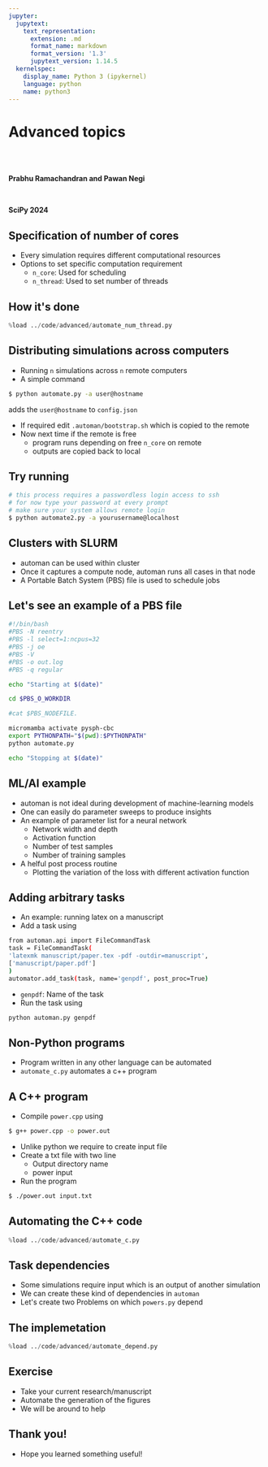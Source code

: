 ```yaml
---
jupyter:
  jupytext:
    text_representation:
      extension: .md
      format_name: markdown
      format_version: '1.3'
      jupytext_version: 1.14.5
  kernelspec:
    display_name: Python 3 (ipykernel)
    language: python
    name: python3
---
```


<!-- #region slideshow={"slide_type": "slide"} -->
# Advanced topics

<br/>
<br/>

**Prabhu Ramachandran and Pawan Negi**

<br/>

**SciPy 2024**
<!-- #endregion -->

<!-- #region slideshow={"slide_type": "slide"} -->
## Specification of number of cores

- Every simulation requires different computational resources
- Options to set specific computation requirement 
    - `n_core`: Used for scheduling
    - `n_thread`: Used to set number of threads
<!-- #endregion -->

<!-- #region slideshow={"slide_type": "slide"} -->
## How it's done

<!-- #endregion -->
```python
%load ../code/advanced/automate_num_thread.py
```

<!-- #endregion -->

<!-- #region slideshow={"slide_type": "slide"} -->
## Distributing simulations across computers 

- Running `n` simulations across `n` remote computers
- A simple command 
```bash
$ python automate.py -a user@hostname
```
adds the `user@hostname` to `config.json`

- If required edit `.automan/bootstrap.sh` which is copied to the remote
- Now next time if the remote is free
  - program runs depending on free `n_core` on remote
  - outputs are copied back to local

<!-- #endregion -->

<!-- #region slideshow={"slide_type": "slide"} -->
## Try running 

```bash
# this process requires a passwordless login access to ssh
# for now type your password at every prompt
# make sure your system allows remote login
$ python automate2.py -a yourusername@localhost
```
<!-- #endregion -->

<!-- #region slideshow={"slide_type": "slide"} -->
## Clusters with SLURM

- automan can be used within cluster
- Once it captures a compute node, automan runs all cases in that node
- A Portable Batch System (PBS) file is used to schedule jobs
<!-- #endregion -->

<!-- #region slideshow={"slide_type": "slide"} -->
## Let's see an example of a PBS file 
<!-- #endregion -->

```bash
#!/bin/bash
#PBS -N reentry
#PBS -l select=1:ncpus=32
#PBS -j oe
#PBS -V
#PBS -o out.log
#PBS -q regular 

echo "Starting at $(date)"

cd $PBS_O_WORKDIR

#cat $PBS_NODEFILE.

micromamba activate pysph-cbc
export PYTHONPATH="$(pwd):$PYTHONPATH"
python automate.py

echo "Stopping at $(date)"
```



<!-- #region slideshow={"slide_type": "slide"} -->
## ML/AI example

- automan is not ideal during development of machine-learning models
- One can easily do parameter sweeps to produce insights
- An example of parameter list for a neural network
  - Network width and depth
  - Activation function
  - Number of test samples
  - Number of training samples
- A helful post process routine
  - Plotting the variation of the loss with different activation function

<!-- #endregion -->

<!-- #region slideshow={"slide_type": "slide"} -->
## Adding arbitrary tasks

- An example: running latex on a manuscript
- Add a task using

```bash
from automan.api import FileCommandTask
task = FileCommandTask(
'latexmk manuscript/paper.tex -pdf -outdir=manuscript',
['manuscript/paper.pdf']
)
automator.add_task(task, name='genpdf', post_proc=True) 
```
- `genpdf`: Name of the task
- Run the task using
```bash
python automan.py genpdf
```
<!-- #endregion -->

<!-- #region slideshow={"slide_type": "slide"} -->
## Non-Python programs

- Program written in any other language can be automated
- `automate_c.py` automates a c++ program
<!-- #endregion -->

<!-- #region slideshow={"slide_type": "slide"} -->
## A C++ program

- Compile `power.cpp` using 
```bash
$ g++ power.cpp -o power.out
```
- Unlike python we require to create input file
- Create a txt file with two line
  - Output directory name
  - power input
- Run the program
```bash
$ ./power.out input.txt
```
<!-- #endregion -->

<!-- #region slideshow={"slide_type": "slide"} -->
## Automating the C++ code 
<!-- #endregion -->
```python
%load ../code/advanced/automate_c.py
```


<!-- #endregion -->

<!-- #region slideshow={"slide_type": "slide"} -->
## Task dependencies

- Some simulations require input which is an output of another simulation
- We can create these kind of dependencies in `automan`
- Let's create two Problems on which `powers.py` depend
<!-- #endregion -->

<!-- #region slideshow={"slide_type": "slide"} -->
## The implemetation 
<!-- #endregion -->
```python
%load ../code/advanced/automate_depend.py
```

<!-- #endregion -->


<!-- #region slideshow={"slide_type": "slide"} -->
## Exercise

- Take your current research/manuscript
- Automate the generation of the figures
- We will be around to help 
<!-- #endregion -->

<!-- #region slideshow={"slide_type": "slide"} -->
## Thank you!

- Hope you learned something useful!

<!-- #endregion -->
